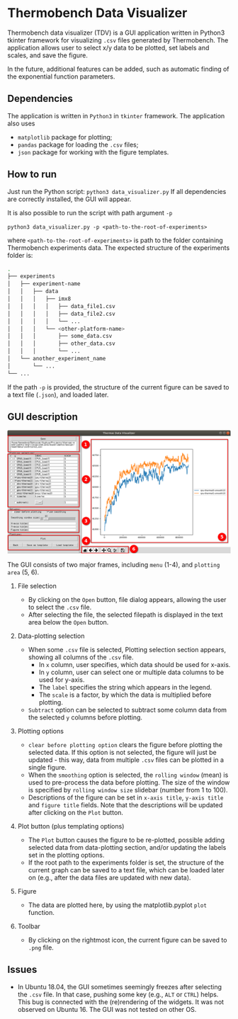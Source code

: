 # Thermobench Data Visualizer

Thermobench data visualizer (TDV) is a GUI application written in Python3 tkinter framework for visualizing `.csv` files generated by Thermobench.
The application allows user to select x/y data to be plotted, set labels and scales, and save the figure.

In the future, additional features can be added, such as automatic finding of the exponential function parameters.

## Dependencies

The application is written in `Python3` in `tkinter` framework. 
The application also uses
 - `matplotlib` package for plotting;
 - `pandas` package for loading the `.csv` files;
 - `json` package for working with the figure templates.
 
## How to run

Just run the Python script:
  ```python3 data_visualizer.py```
  If all dependencies are correctly installed, the GUI will appear.  
 
 It is also possible to run the script with path argument `-p`

 ```python3 data_visualizer.py -p <path-to-the-root-of-experiments>```

 where `<path-to-the-root-of-experiments>` is path to the folder containing Thermobench experiments data. The expected structure of the experiments folder is:
 
 ```bash
.
├── experiments
│   ├── experiment-name
│   │   ├── data
│   │   │   ├── imx8
│   │   │   │   ├── data_file1.csv
│   │   │   │   ├── data_file2.csv
│   │   │   │   └── ...
│   │   │   └── <other-platform-name>
│   │   │       ├── some_data.csv
│   │   │       ├── other_data.csv
│   │   │       └── ...
│   └── another_experiment_name
│       └── ...
└── ...
```

If the path `-p` is provided, the structure of the current figure can be saved to a text file (`.json`), and loaded later.


## GUI description

![TDV](data_visualizer.png "TDV")

The GUI consists of two major frames, including `menu` (1-4), and `plotting area` (5, 6).

1. File selection
    - By clicking on the `Open` button, file dialog appears, allowing the user to select the `.csv` file.
    - After selecting the file, the selected filepath is displayed in the text area below the `Open` button.
    
2. Data-plotting selection
    - When some `.csv` file is selected, Plotting selection section appears, showing all columns of the `.csv` file.
        - In `x` column, user specifies, which data should be used for x-axis.
        - In `y` column, user can select one or multiple data columns to be used for y-axis.
        - The `label` specifies the string which appears in the legend. 
        - The `scale` is a factor, by which the data is multiplied before plotting.
    - `Subtract` option can be selected to subtract some column data from the selected `y` columns before plotting.
    
3. Plotting options
    - `clear before plotting option` clears the figure before plotting the selected data. If this option is not selected, the figure will just be updated - this way, data from multiple `.csv` files can be plotted in a single figure.
    - When the `smoothing` option is selected, the `rolling window` (mean) is used to pre-process the data before plotting. The size of the window is specified by `rolling window size` slidebar (number from 1 to 100).
    - Descriptions of the figure can be set in `x-axis title`, `y-axis title` and `figure title` fields. Note that the descriptions will be updated after clicking on the `Plot` button.
     
4. Plot button (plus templating options)   
    - The `Plot` button causes the figure to be re-plotted, possible adding selected data from data-plotting section, and/or updating the labels set in the plotting options.
    - If the root path to the experiments folder is set, the structure of the current graph can be saved to a text file, which can be loaded later on (e.g., after the data files are updated with new data).
    
5. Figure
    - The data are plotted here, by using the matplotlib.pyplot `plot` function.
 
6. Toolbar
    - By clicking on the rightmost icon, the current figure can be saved to `.png` file.  

## Issues

- In Ubuntu 18.04, the GUI sometimes seemingly freezes after selecting the `.csv` file. In that case, pushing some key (e.g., `ALT` or `CTRL`) helps. This bug is connected with the (re)rendering of the widgets. It was not observed on Ubuntu 16. The GUI was not tested on other OS. 